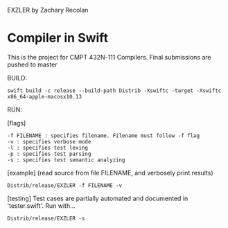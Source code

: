 EXZLER by Zachary Recolan

Compiler in Swift
============================================

This is the project for CMPT 432N-111 Compilers. Final submissions are pushed to master

BUILD:
```
swift build -c release --build-path Distrib -Xswiftc -target -Xswiftc x86_64-apple-macosx10.13
```

RUN:

[flags]
```
-f FILENAME : specifies filename. Filename must follow -f flag
-v : specifies verbose mode
-l : specifies test lexing
-p : specifies test parsing
-s : specifies test semantic analyzing
```

[example] (read source from file FILENAME, and verbosely print results)
```
Distrib/release/EXZLER -f FILENAME -v
```

[testing] Test cases are partially automated and documented in 'tester.swift'. Run with...
```
Distrib/release/EXZLER -s
```
